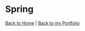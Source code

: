 # Spring

[Back to Home](/interview-questions) | [Back to my Portfolio](https://nirmalakumarsahu.in/)
